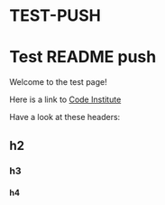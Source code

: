 # TEST-PUSH

# Test README push

Welcome to the test page! 

Here is a link to [Code Institute](https://codeinstitute.net/)

Have a look at these headers:

## h2

### h3 

#### h4 